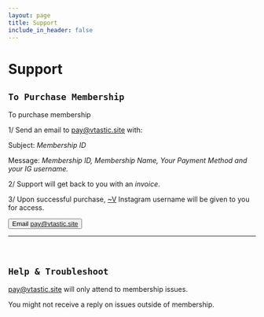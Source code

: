 ```yaml
---
layout: page
title: Support
include_in_header: false
---
```


# Support


## `To Purchase Membership`

To purchase membership

1/ Send an email to [pay@vtastic.site](mailto:pay@vtastic.site) with:

Subject: *Membership ID*

Message: *Membership ID, Membership Name, Your Payment Method and your IG username.*

2/ Support will get back to you with an *invoice*.

3/ Upon successful purchase, [~V](../v) Instagram username will be given to you for access.

<button onClick="location.href='mailto:pay@vtastic.site'" class="button-65 button-66" role="button">Email pay@vtastic.site</button>

________
<br>

## `Help & Troubleshoot`

[pay@vtastic.site](mailto:pay@vtastic.site) will only attend to membership issues.

You might not receive a reply on issues outside of membership.





